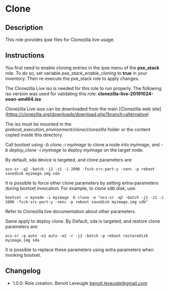 # Clone

## Description

This role provides ipxe files for Clonezilla live usage.

## Instructions

You first need to enable cloning entries in the ipxe menu of the **pxe_stack**
role. To do so, set variable *pxe_stack_enable_cloning* to **true** in your
inventory. Then re-execute the pxe_stack role to apply changes.

The Clonezilla Live iso is needed for this role to run properly. The following
iso version was used for validating this role:
**clonezilla-live-20191024-eoan-amd64.iso**

Clonezilla Live isos can be downloaded from the main [Clonezilla web site]
(https://clonezilla.org/downloads/download.php?branch=alternative)

The iso must be mounted in the *preboot_execution_environment/clone/clonezilla*
folder or the content copied inside this directory.

Call bootset using *-b clone -i myimage* to clone a node into *myimage*, and
*-b deploy_clone -i myimage* to deploy *myimage* on the target node.

By default, sda device is targeted, and clone parameters are:

```
ocs-sr -q2 -batch -j2 -z1 -i 2096 -fsck-src-part-y -senc -p reboot savedisk myimage.img sda
```

It is possible to force other clone parameters by setting extra-parameters
during bootset invocation. For example, to clone sdb disk, use:

```
bootset -n mynode -i myimage -b clone -e "ocs-sr -q2 -batch -j2 -z1 -i 2096 -fsck-src-part-y -senc -p reboot savedisk myimage.img sdb"
```

Refer to Clonezilla live documentation about other parameters.

Same apply to deploy clone. By Default, sda is targeted, and restore clone
parameters are:

```
ocs-sr -g auto -e1 auto -e2 -r -j2 -batch -p reboot restoredisk myimage.img sda
```

It is possible to replace these parameters using extra parameters when invoking
bootset.

## Changelog

* 1.0.0: Role creation. Benoit Leveugle <benoit.leveugle@gmail.com>
